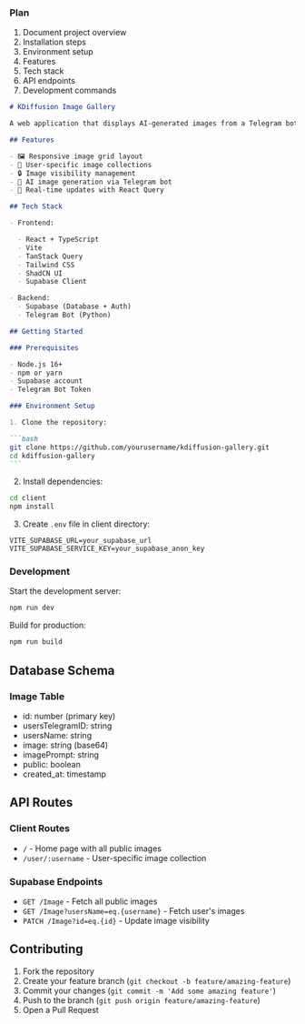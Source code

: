 ### Plan

1. Document project overview
2. Installation steps
3. Environment setup
4. Features
5. Tech stack
6. API endpoints
7. Development commands

````markdown
# KDiffusion Image Gallery

A web application that displays AI-generated images from a Telegram bot. Users can view, share, and manage their generated images.

## Features

- 🖼️ Responsive image grid layout
- 👤 User-specific image collections
- 🔒 Image visibility management
- 🎨 AI image generation via Telegram bot
- 🔄 Real-time updates with React Query

## Tech Stack

- Frontend:

  - React + TypeScript
  - Vite
  - TanStack Query
  - Tailwind CSS
  - ShadCN UI
  - Supabase Client

- Backend:
  - Supabase (Database + Auth)
  - Telegram Bot (Python)

## Getting Started

### Prerequisites

- Node.js 16+
- npm or yarn
- Supabase account
- Telegram Bot Token

### Environment Setup

1. Clone the repository:

```bash
git clone https://github.com/yourusername/kdiffusion-gallery.git
cd kdiffusion-gallery
```
````

2. Install dependencies:

```bash
cd client
npm install
```

3. Create `.env` file in client directory:

```env
VITE_SUPABASE_URL=your_supabase_url
VITE_SUPABASE_SERVICE_KEY=your_supabase_anon_key
```

### Development

Start the development server:

```bash
npm run dev
```

Build for production:

```bash
npm run build
```

## Database Schema

### Image Table

- id: number (primary key)
- usersTelegramID: string
- usersName: string
- image: string (base64)
- imagePrompt: string
- public: boolean
- created_at: timestamp

## API Routes

### Client Routes

- `/` - Home page with all public images
- `/user/:username` - User-specific image collection

### Supabase Endpoints

- `GET /Image` - Fetch all public images
- `GET /Image?usersName=eq.{username}` - Fetch user's images
- `PATCH /Image?id=eq.{id}` - Update image visibility

## Contributing

1. Fork the repository
2. Create your feature branch (`git checkout -b feature/amazing-feature`)
3. Commit your changes (`git commit -m 'Add some amazing feature'`)
4. Push to the branch (`git push origin feature/amazing-feature`)
5. Open a Pull Request
